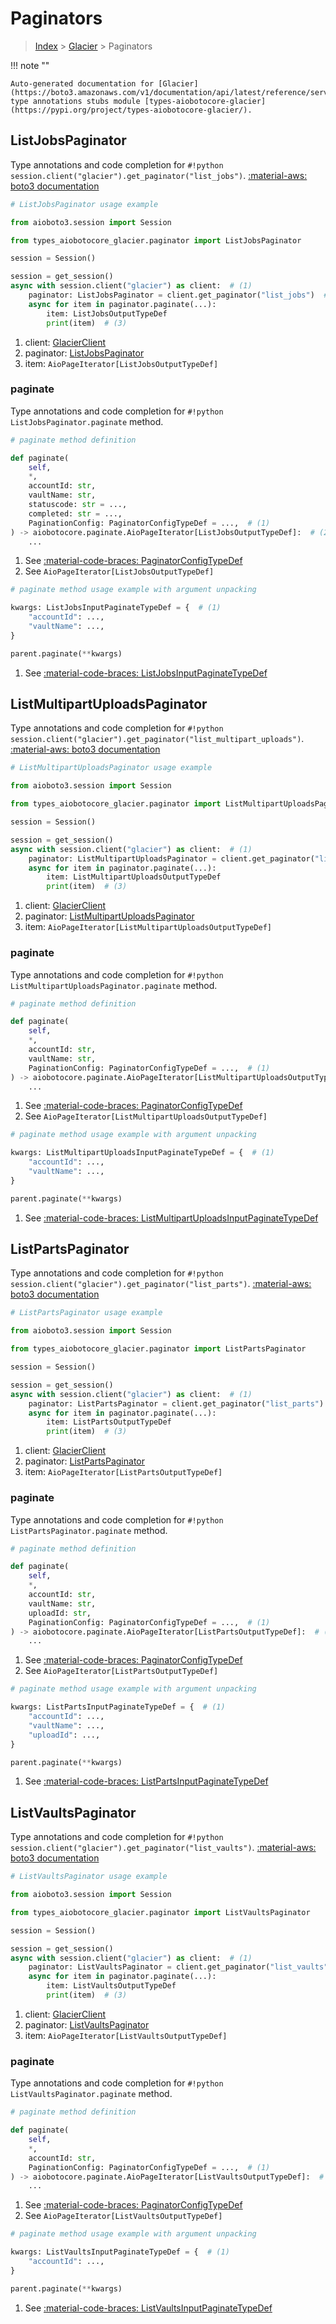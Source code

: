 # Paginators

> [Index](../README.md) > [Glacier](./README.md) > Paginators

!!! note ""

    Auto-generated documentation for [Glacier](https://boto3.amazonaws.com/v1/documentation/api/latest/reference/services/glacier.html#glacier)
    type annotations stubs module [types-aiobotocore-glacier](https://pypi.org/project/types-aiobotocore-glacier/).

## ListJobsPaginator

Type annotations and code completion for `#!python session.client("glacier").get_paginator("list_jobs")`.
[:material-aws: boto3 documentation](https://boto3.amazonaws.com/v1/documentation/api/latest/reference/services/glacier/paginator/ListJobs.html#Glacier.Paginator.ListJobs)

```python
# ListJobsPaginator usage example

from aioboto3.session import Session

from types_aiobotocore_glacier.paginator import ListJobsPaginator

session = Session()

session = get_session()
async with session.client("glacier") as client:  # (1)
    paginator: ListJobsPaginator = client.get_paginator("list_jobs")  # (2)
    async for item in paginator.paginate(...):
        item: ListJobsOutputTypeDef
        print(item)  # (3)
```

1. client: [GlacierClient](./client.md)
2. paginator: [ListJobsPaginator](./paginators.md#listjobspaginator)
3. item: `AioPageIterator[ListJobsOutputTypeDef]`


### paginate

Type annotations and code completion for `#!python ListJobsPaginator.paginate` method.

```python
# paginate method definition

def paginate(
    self,
    *,
    accountId: str,
    vaultName: str,
    statuscode: str = ...,
    completed: str = ...,
    PaginationConfig: PaginatorConfigTypeDef = ...,  # (1)
) -> aiobotocore.paginate.AioPageIterator[ListJobsOutputTypeDef]:  # (2)
    ...
```

1. See [:material-code-braces: PaginatorConfigTypeDef](./type_defs.md#paginatorconfigtypedef)
2. See `AioPageIterator[ListJobsOutputTypeDef]`


```python
# paginate method usage example with argument unpacking

kwargs: ListJobsInputPaginateTypeDef = {  # (1)
    "accountId": ...,
    "vaultName": ...,
}

parent.paginate(**kwargs)
```

1. See [:material-code-braces: ListJobsInputPaginateTypeDef](./type_defs.md#listjobsinputpaginatetypedef)
## ListMultipartUploadsPaginator

Type annotations and code completion for `#!python session.client("glacier").get_paginator("list_multipart_uploads")`.
[:material-aws: boto3 documentation](https://boto3.amazonaws.com/v1/documentation/api/latest/reference/services/glacier/paginator/ListMultipartUploads.html#Glacier.Paginator.ListMultipartUploads)

```python
# ListMultipartUploadsPaginator usage example

from aioboto3.session import Session

from types_aiobotocore_glacier.paginator import ListMultipartUploadsPaginator

session = Session()

session = get_session()
async with session.client("glacier") as client:  # (1)
    paginator: ListMultipartUploadsPaginator = client.get_paginator("list_multipart_uploads")  # (2)
    async for item in paginator.paginate(...):
        item: ListMultipartUploadsOutputTypeDef
        print(item)  # (3)
```

1. client: [GlacierClient](./client.md)
2. paginator: [ListMultipartUploadsPaginator](./paginators.md#listmultipartuploadspaginator)
3. item: `AioPageIterator[ListMultipartUploadsOutputTypeDef]`


### paginate

Type annotations and code completion for `#!python ListMultipartUploadsPaginator.paginate` method.

```python
# paginate method definition

def paginate(
    self,
    *,
    accountId: str,
    vaultName: str,
    PaginationConfig: PaginatorConfigTypeDef = ...,  # (1)
) -> aiobotocore.paginate.AioPageIterator[ListMultipartUploadsOutputTypeDef]:  # (2)
    ...
```

1. See [:material-code-braces: PaginatorConfigTypeDef](./type_defs.md#paginatorconfigtypedef)
2. See `AioPageIterator[ListMultipartUploadsOutputTypeDef]`


```python
# paginate method usage example with argument unpacking

kwargs: ListMultipartUploadsInputPaginateTypeDef = {  # (1)
    "accountId": ...,
    "vaultName": ...,
}

parent.paginate(**kwargs)
```

1. See [:material-code-braces: ListMultipartUploadsInputPaginateTypeDef](./type_defs.md#listmultipartuploadsinputpaginatetypedef)
## ListPartsPaginator

Type annotations and code completion for `#!python session.client("glacier").get_paginator("list_parts")`.
[:material-aws: boto3 documentation](https://boto3.amazonaws.com/v1/documentation/api/latest/reference/services/glacier/paginator/ListParts.html#Glacier.Paginator.ListParts)

```python
# ListPartsPaginator usage example

from aioboto3.session import Session

from types_aiobotocore_glacier.paginator import ListPartsPaginator

session = Session()

session = get_session()
async with session.client("glacier") as client:  # (1)
    paginator: ListPartsPaginator = client.get_paginator("list_parts")  # (2)
    async for item in paginator.paginate(...):
        item: ListPartsOutputTypeDef
        print(item)  # (3)
```

1. client: [GlacierClient](./client.md)
2. paginator: [ListPartsPaginator](./paginators.md#listpartspaginator)
3. item: `AioPageIterator[ListPartsOutputTypeDef]`


### paginate

Type annotations and code completion for `#!python ListPartsPaginator.paginate` method.

```python
# paginate method definition

def paginate(
    self,
    *,
    accountId: str,
    vaultName: str,
    uploadId: str,
    PaginationConfig: PaginatorConfigTypeDef = ...,  # (1)
) -> aiobotocore.paginate.AioPageIterator[ListPartsOutputTypeDef]:  # (2)
    ...
```

1. See [:material-code-braces: PaginatorConfigTypeDef](./type_defs.md#paginatorconfigtypedef)
2. See `AioPageIterator[ListPartsOutputTypeDef]`


```python
# paginate method usage example with argument unpacking

kwargs: ListPartsInputPaginateTypeDef = {  # (1)
    "accountId": ...,
    "vaultName": ...,
    "uploadId": ...,
}

parent.paginate(**kwargs)
```

1. See [:material-code-braces: ListPartsInputPaginateTypeDef](./type_defs.md#listpartsinputpaginatetypedef)
## ListVaultsPaginator

Type annotations and code completion for `#!python session.client("glacier").get_paginator("list_vaults")`.
[:material-aws: boto3 documentation](https://boto3.amazonaws.com/v1/documentation/api/latest/reference/services/glacier/paginator/ListVaults.html#Glacier.Paginator.ListVaults)

```python
# ListVaultsPaginator usage example

from aioboto3.session import Session

from types_aiobotocore_glacier.paginator import ListVaultsPaginator

session = Session()

session = get_session()
async with session.client("glacier") as client:  # (1)
    paginator: ListVaultsPaginator = client.get_paginator("list_vaults")  # (2)
    async for item in paginator.paginate(...):
        item: ListVaultsOutputTypeDef
        print(item)  # (3)
```

1. client: [GlacierClient](./client.md)
2. paginator: [ListVaultsPaginator](./paginators.md#listvaultspaginator)
3. item: `AioPageIterator[ListVaultsOutputTypeDef]`


### paginate

Type annotations and code completion for `#!python ListVaultsPaginator.paginate` method.

```python
# paginate method definition

def paginate(
    self,
    *,
    accountId: str,
    PaginationConfig: PaginatorConfigTypeDef = ...,  # (1)
) -> aiobotocore.paginate.AioPageIterator[ListVaultsOutputTypeDef]:  # (2)
    ...
```

1. See [:material-code-braces: PaginatorConfigTypeDef](./type_defs.md#paginatorconfigtypedef)
2. See `AioPageIterator[ListVaultsOutputTypeDef]`


```python
# paginate method usage example with argument unpacking

kwargs: ListVaultsInputPaginateTypeDef = {  # (1)
    "accountId": ...,
}

parent.paginate(**kwargs)
```

1. See [:material-code-braces: ListVaultsInputPaginateTypeDef](./type_defs.md#listvaultsinputpaginatetypedef)
